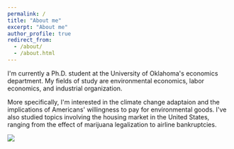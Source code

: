 ```yaml
---
permalink: /
title: "About me"
excerpt: "About me"
author_profile: true
redirect_from:
  - /about/
  - /about.html
---
```


I'm currently a Ph.D. student at the University of Oklahoma's economics
department. My fields of study are environmental economics, labor
economics, and industrial organization.

More specifically, I'm interested in the climate change adaptaion and the implications of Americans' willingness to pay for environmental goods. I've also studied topics involving the housing market in the United States, ranging from the effect of marijuana legalization to airline bankruptcies.

![](http://seantoconnor.github.io/images/photos.png)
